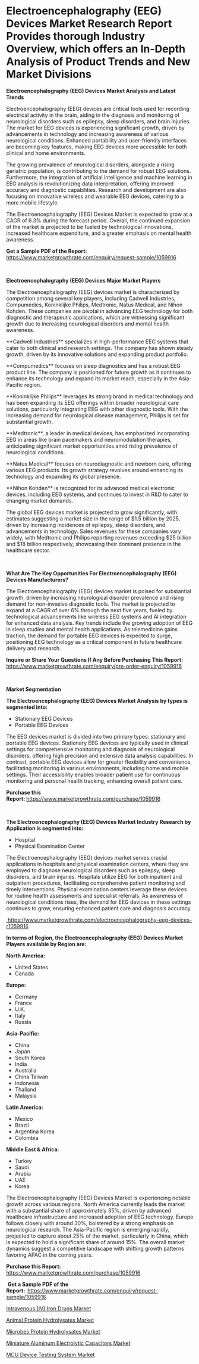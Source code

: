 <p><h1>Electroencephalography (EEG) Devices Market Research Report Provides thorough Industry Overview, which offers an In-Depth Analysis of Product Trends and New Market Divisions</h1></p><p><strong>Electroencephalography (EEG) Devices Market Analysis and Latest Trends</strong></p>
<p><p>Electroencephalography (EEG) devices are critical tools used for recording electrical activity in the brain, aiding in the diagnosis and monitoring of neurological disorders such as epilepsy, sleep disorders, and brain injuries. The market for EEG devices is experiencing significant growth, driven by advancements in technology and increasing awareness of various neurological conditions. Enhanced portability and user-friendly interfaces are becoming key features, making EEG devices more accessible for both clinical and home environments.</p><p>The growing prevalence of neurological disorders, alongside a rising geriatric population, is contributing to the demand for robust EEG solutions. Furthermore, the integration of artificial intelligence and machine learning in EEG analysis is revolutionizing data interpretation, offering improved accuracy and diagnostic capabilities. Research and development are also focusing on innovative wireless and wearable EEG devices, catering to a more mobile lifestyle.</p><p>The Electroencephalography (EEG) Devices Market is expected to grow at a CAGR of 6.3% during the forecast period. Overall, the continued expansion of the market is projected to be fueled by technological innovations, increased healthcare expenditure, and a greater emphasis on mental health awareness.</p></p>
<p><strong>Get a Sample PDF of the Report:&nbsp;</strong> <a href="https://www.marketgrowthrate.com/enquiry/request-sample/1059916">https://www.marketgrowthrate.com/enquiry/request-sample/1059916</a></p>
<p>&nbsp;</p>
<p><strong>Electroencephalography (EEG) Devices Major Market Players</strong></p>
<p><p>The Electroencephalography (EEG) devices market is characterized by competition among several key players, including Cadwell Industries, Compumedics, Koninklijke Philips, Medtronic, Natus Medical, and Nihon Kohden. These companies are pivotal in advancing EEG technology for both diagnostic and therapeutic applications, which are witnessing significant growth due to increasing neurological disorders and mental health awareness.</p><p>**Cadwell Industries** specializes in high-performance EEG systems that cater to both clinical and research settings. The company has shown steady growth, driven by its innovative solutions and expanding product portfolio. </p><p>**Compumedics** focuses on sleep diagnostics and has a robust EEG product line. The company is positioned for future growth as it continues to enhance its technology and expand its market reach, especially in the Asia-Pacific region.</p><p>**Koninklijke Philips** leverages its strong brand in medical technology and has been expanding its EEG offerings within broader neurological care solutions, particularly integrating EEG with other diagnostic tools. With the increasing demand for neurological disease management, Philips is set for substantial growth.</p><p>**Medtronic**, a leader in medical devices, has emphasized incorporating EEG in areas like brain pacemakers and neuromodulation therapies, anticipating significant market opportunities amid rising prevalence of neurological conditions.</p><p>**Natus Medical** focuses on neurodiagnostic and newborn care, offering various EEG products. Its growth strategy revolves around enhancing its technology and expanding its global presence.</p><p>**Nihon Kohden** is recognized for its advanced medical electronic devices, including EEG systems, and continues to invest in R&D to cater to changing market demands.</p><p>The global EEG devices market is projected to grow significantly, with estimates suggesting a market size in the range of $1.5 billion by 2025, driven by increasing incidences of epilepsy, sleep disorders, and advancements in technology. Sales revenues for these companies vary widely, with Medtronic and Philips reporting revenues exceeding $25 billion and $18 billion respectively, showcasing their dominant presence in the healthcare sector.</p></p>
<p>&nbsp;</p>
<p><strong>What Are The Key Opportunities For Electroencephalography (EEG) Devices Manufacturers?</strong></p>
<p><p>The Electroencephalography (EEG) devices market is poised for substantial growth, driven by increasing neurological disorder prevalence and rising demand for non-invasive diagnostic tools. The market is projected to expand at a CAGR of over 6% through the next five years, fueled by technological advancements like wireless EEG systems and AI integration for enhanced data analysis. Key trends include the growing adoption of EEG in sleep studies and mental health applications. As telemedicine gains traction, the demand for portable EEG devices is expected to surge, positioning EEG technology as a critical component in future healthcare delivery and research.</p></p>
<p><strong>Inquire or Share Your Questions If Any Before Purchasing This Report:</strong> <a href="https://www.marketgrowthrate.com/enquiry/pre-order-enquiry/1059916">https://www.marketgrowthrate.com/enquiry/pre-order-enquiry/1059916</a></p>
<p>&nbsp;</p>
<p><strong>Market Segmentation</strong></p>
<p><strong>The Electroencephalography (EEG) Devices Market Analysis by types is segmented into:</strong></p>
<p><ul><li>Stationary EEG Devices</li><li>Portable EEG Devices</li></ul></p>
<p><p>The EEG devices market is divided into two primary types: stationary and portable EEG devices. Stationary EEG devices are typically used in clinical settings for comprehensive monitoring and diagnosis of neurological disorders, offering high precision and extensive data analysis capabilities. In contrast, portable EEG devices allow for greater flexibility and convenience, facilitating monitoring in various environments, including home and mobile settings. Their accessibility enables broader patient use for continuous monitoring and personal health tracking, enhancing overall patient care.</p></p>
<p><strong>Purchase this Report:&nbsp;</strong><a href="https://www.marketgrowthrate.com/purchase/1059916">https://www.marketgrowthrate.com/purchase/1059916</a></p>
<p>&nbsp;</p>
<p><strong>The Electroencephalography (EEG) Devices Market Industry Research by Application is segmented into:</strong></p>
<p><ul><li>Hospital</li><li>Physical Examination Center</li></ul></p>
<p><p>The Electroencephalography (EEG) devices market serves crucial applications in hospitals and physical examination centers, where they are employed to diagnose neurological disorders such as epilepsy, sleep disorders, and brain injuries. Hospitals utilize EEG for both inpatient and outpatient procedures, facilitating comprehensive patient monitoring and timely interventions. Physical examination centers leverage these devices for routine health assessments and specialist referrals. As awareness of neurological conditions rises, the demand for EEG devices in these settings continues to grow, ensuring enhanced patient care and diagnosis accuracy.</p></p>
<p><a href="https://www.marketgrowthrate.com/electroencephalography-eeg-devices-r1059916">&nbsp;https://www.marketgrowthrate.com/electroencephalography-eeg-devices-r1059916</a></p>
<p><strong>In terms of Region, the Electroencephalography (EEG) Devices Market Players available by Region are:</strong></p>
<p>
    <p> <strong> North America: </strong>
        <ul>
            <li>United States</li>
            <li>Canada</li>
        </ul>
        </p> 
    <p> <strong> Europe: </strong>
        <ul>
            <li>Germany</li>
            <li>France</li>
            <li>U.K.</li>
            <li>Italy</li>
            <li>Russia</li>
        </ul>
        </p> 
    <p> <strong> Asia-Pacific: </strong>
        <ul>
            <li>China</li>
            <li>Japan</li>
            <li>South Korea</li>
            <li>India</li>
            <li>Australia</li>
            <li>China Taiwan</li>
            <li>Indonesia</li>
            <li>Thailand</li>
            <li>Malaysia</li>
        </ul>
        </p> 
    <p> <strong> Latin America: </strong>
        <ul>
            <li>Mexico</li>
            <li>Brazil</li>
            <li>Argentina Korea</li>
            <li>Colombia</li>
        </ul>
        </p> 
    <p> <strong> Middle East & Africa: </strong>
        <ul>
            <li>Turkey</li>
            <li>Saudi</li>
            <li>Arabia</li>
            <li>UAE</li>
            <li>Korea</li>
        </ul>
    </p>
    </p>
<p><p>The Electroencephalography (EEG) Devices Market is experiencing notable growth across various regions. North America currently leads the market with a substantial share of approximately 35%, driven by advanced healthcare infrastructure and increased adoption of EEG technology. Europe follows closely with around 30%, bolstered by a strong emphasis on neurological research. The Asia-Pacific region is emerging rapidly, projected to capture about 25% of the market, particularly in China, which is expected to hold a significant share of around 15%. The overall market dynamics suggest a competitive landscape with shifting growth patterns favoring APAC in the coming years.</p></p>
<p><strong>Purchase this Report: </strong><a href="https://www.marketgrowthrate.com/purchase/1059916">https://www.marketgrowthrate.com/purchase/1059916</a></p>
<p>&nbsp;<strong>Get a Sample PDF of the Report:&nbsp;&nbsp;</strong><a href="https://www.marketgrowthrate.com/enquiry/request-sample/1059916">https://www.marketgrowthrate.com/enquiry/request-sample/1059916</a></p>
<p><strong></strong></p>
<p><p><a href="https://github.com/CliffMedina6/Market-Research-Report-List-6/blob/main/intravenous-iv-iron-drugs-market.md">Intravenous (IV) Iron Drugs Market</a></p><p><a href="https://medium.com/@terrellmend76/what-is-driving-the-global-animal-protein-hydrolysates-market-8eb871d401ee?postPublishedType=repub">Animal Protein Hydrolysates Market</a></p><p><a href="https://medium.com/@terrellmend76/future-insights-into-the-microbes-protein-hydrolysates-market-trends-and-regional-analysis-for-the-bb2a30f565c0">Microbes Protein Hydrolysates Market</a></p><p><a href="https://issuu.com/reportprime-2/docs/miniature-aluminum-electrolytic-cap_46ae4e8b0e3d03">Miniature Aluminum Electrolytic Capacitors Market</a></p><p><a href="https://issuu.com/reportprime-2/docs/mcu-device-testing-system-market-si_531e4e2fbbaa55">MCU Device Testing System Market</a></p></p>